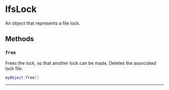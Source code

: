# lfsLock
<div class="search_terms" style="display: none">lfslock</div>

<!---
	This file is autogenerated. Do not edit this file manually. Your changes will be ignored.
	More information: https://github.com/MWSE/MWSE/tree/master/docs
-->

An object that represents a file lock.

## Methods

### `free`
<div class="search_terms" style="display: none">free</div>

Frees the lock, so that another lock can be made. Deletes the associated lock file.

```lua
myObject:free()
```

***

